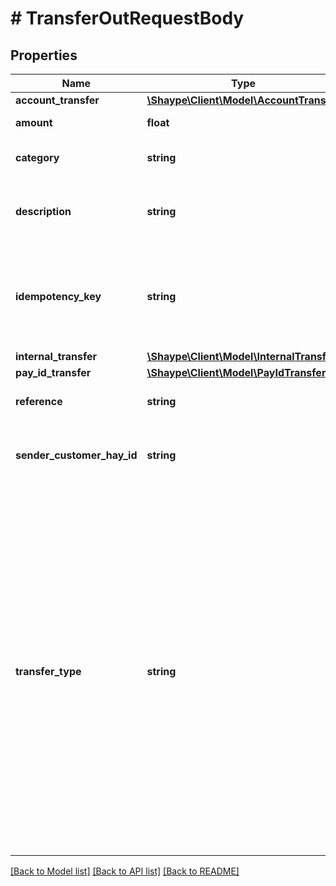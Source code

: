 # # TransferOutRequestBody

## Properties

Name | Type | Description | Notes
------------ | ------------- | ------------- | -------------
**account_transfer** | [**\Shaype\Client\Model\AccountTransfer**](AccountTransfer.md) |  | [optional]
**amount** | **float** | The amount to be transferred |
**category** | **string** | Used to assign a category of the transfer | [optional]
**description** | **string** | Transfer description, will be seen by both sender and recipient |
**idempotency_key** | **string** | Unique value (UUID) used to identify this request and used to recognise any subsequent retries | [optional]
**internal_transfer** | [**\Shaype\Client\Model\InternalTransfer**](InternalTransfer.md) |  | [optional]
**pay_id_transfer** | [**\Shaype\Client\Model\PayIdTransfer**](PayIdTransfer.md) |  | [optional]
**reference** | **string** | Reference to be included with the transfer | [optional]
**sender_customer_hay_id** | **string** | Unique identifier (UUID) of the Customer (initiator of the transfer) |
**transfer_type** | **string** | Transfer type. Possible values:  * **ACCOUNT**: Transfer to Account using bank account details (requires accountTransfer object to be provided)  * **INTERNAL**: Transfer to Account using AccountID, where recipient also Client&#39;s Customer with Shaype (requires internalTransfer object to be provided)  * **PAY_ID**: Transfer to Account using PayID (requires payIdTransfer object to be provided) |

[[Back to Model list]](../../README.md#models) [[Back to API list]](../../README.md#endpoints) [[Back to README]](../../README.md)
